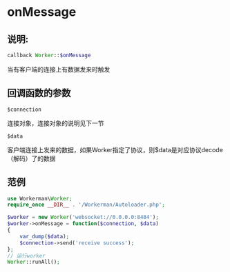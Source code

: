 # onMessage
## 说明:
```php
callback Worker::$onMessage
```

当有客户端的连接上有数据发来时触发

## 回调函数的参数

``` $connection ```

连接对象，连接对象的说明见下一节

``` $data ```

客户端连接上发来的数据，如果Worker指定了协议，则$data是对应协议decode（解码）了的数据


## 范例

```php
use Workerman\Worker;
require_once __DIR__ . '/Workerman/Autoloader.php';

$worker = new Worker('websocket://0.0.0.0:8484');
$worker->onMessage = function($connection, $data)
{
    var_dump($data);
    $connection->send('receive success');
};
// 运行worker
Worker::runAll();
```
